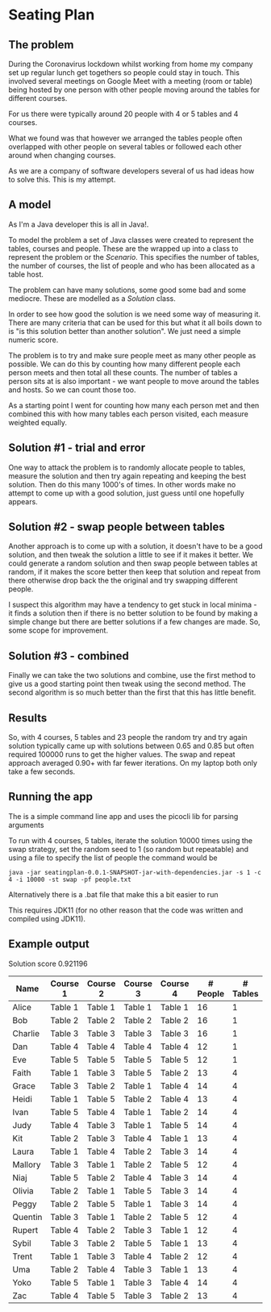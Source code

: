 # Seating Plan

## The problem

During the Coronavirus lockdown whilst working from home my company set up regular lunch get togethers so people could stay in touch. This involved several meetings on Google Meet with a meeting (room or table) being hosted by one person with other people moving around the tables for different courses.

For us there were typically around 20 people with 4 or 5 tables and 4 courses.

What we found was that however we arranged the tables people often overlapped with other people on several tables or followed each other around when changing courses.

As we are a company of software developers several of us had ideas how to solve this. This is my attempt.

## A model

As I'm a Java developer this is all in Java!.

To model the problem a set of Java classes were created to represent the tables, courses and people. These are the wrapped up into a class to represent the problem or the *Scenario*. This specifies the number of tables, the number of courses, the list of people and who has been allocated as a table host.

The problem can have many solutions, some good some bad and some mediocre. These are modelled as a *Solution* class.

In order to see how good the solution is we need some way of measuring it. There are many criteria that can be used for this but what it all boils down to is "is this solution better than another solution". We just need a simple numeric score.

The problem is to try and make sure people meet as many other people as possible. We can do this by counting how many different people each person meets and then total all these counts. The number of tables a person sits at is also important - we want people to move around the tables and hosts. So we can count those too.

As a starting point I went for counting how many each person met and then combined this with how many tables each person visited, each measure weighted equally.

## Solution #1 - trial and error

One way to attack the problem is to randomly allocate people to tables, measure the solution and then try again repeating and keeping the best solution. Then do this many 1000's of times. In other words make no attempt to come up with a good solution, just guess until one hopefully appears.

## Solution #2 - swap people between tables

Another approach is to come up with a solution, it doesn't have to be a good solution, and then tweak the solution a little to see if it makes it better. We could generate a random solution and then swap people between tables at random, if it makes the score better then keep that solution and repeat from there otherwise drop back the the original and try swapping different people.

I suspect this algorithm may have a tendency to get stuck in local minima - it finds a solution then if there is no better solution to be found by making a simple change but there are better solutions if a few changes are made. So, some scope for improvement.

## Solution #3 - combined

Finally we can take the two solutions and combine, use the first method to give us a good starting point then tweak using the second method. The second algorithm is so much better than the first that this has little benefit.

## Results

So, with 4 courses, 5 tables and 23 people the random try and try again solution typically came up with solutions between 0.65 and 0.85 but often required 100000 runs to get the higher values. The swap and repeat approach averaged 0.90+ with far fewer iterations. On my laptop both only take a few seconds.

## Running the app

The is a simple command line app and uses the picocli lib for parsing arguments

To run with 4 courses, 5 tables, iterate the solution 10000 times using the swap strategy, set the random seed to 1 (so random but repeatable) and using a file to specify the list of people the command would be

`java -jar seatingplan-0.0.1-SNAPSHOT-jar-with-dependencies.jar -s 1 -c 4 -i 10000 -st swap -pf people.txt`

Alternatively there is a .bat file that make this a bit easier to run

This requires JDK11 (for no other reason that the code was written and compiled using JDK11).

## Example output

Solution score 0.921196

| Name         | Course 1     | Course 2     | Course 3     | Course 4     | # People     | # Tables     |
| ------------ | ------------ | ------------ | ------------ | ------------ | ------------ | ------------ |
| Alice        | Table 1      | Table 1      | Table 1      | Table 1      | 16           | 1            |
| Bob          | Table 2      | Table 2      | Table 2      | Table 2      | 16           | 1            |
| Charlie      | Table 3      | Table 3      | Table 3      | Table 3      | 16           | 1            |
| Dan          | Table 4      | Table 4      | Table 4      | Table 4      | 12           | 1            |
| Eve          | Table 5      | Table 5      | Table 5      | Table 5      | 12           | 1            |
| Faith        | Table 1      | Table 3      | Table 5      | Table 2      | 13           | 4            |
| Grace        | Table 3      | Table 2      | Table 1      | Table 4      | 14           | 4            |
| Heidi        | Table 1      | Table 5      | Table 2      | Table 4      | 13           | 4            |
| Ivan         | Table 5      | Table 4      | Table 1      | Table 2      | 14           | 4            |
| Judy         | Table 4      | Table 3      | Table 1      | Table 5      | 14           | 4            |
| Kit          | Table 2      | Table 3      | Table 4      | Table 1      | 13           | 4            |
| Laura        | Table 1      | Table 4      | Table 2      | Table 3      | 14           | 4            |
| Mallory      | Table 3      | Table 1      | Table 2      | Table 5      | 12           | 4            |
| Niaj         | Table 5      | Table 2      | Table 4      | Table 3      | 14           | 4            |
| Olivia       | Table 2      | Table 1      | Table 5      | Table 3      | 14           | 4            |
| Peggy        | Table 2      | Table 5      | Table 1      | Table 3      | 14           | 4            |
| Quentin      | Table 3      | Table 1      | Table 2      | Table 5      | 12           | 4            |
| Rupert       | Table 4      | Table 2      | Table 3      | Table 1      | 12           | 4            |
| Sybil        | Table 3      | Table 2      | Table 5      | Table 1      | 13           | 4            |
| Trent        | Table 1      | Table 3      | Table 4      | Table 2      | 12           | 4            |
| Uma          | Table 2      | Table 4      | Table 3      | Table 1      | 13           | 4            |
| Yoko         | Table 5      | Table 1      | Table 3      | Table 4      | 14           | 4            |
| Zac          | Table 4      | Table 5      | Table 3      | Table 2      | 13           | 4            |

